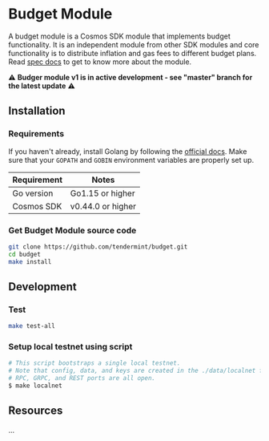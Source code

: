 # Budget Module

A budget module is a Cosmos SDK module that implements budget functionality. It is an independent module from other SDK modules and core functionality is to distribute inflation and gas fees to different budget plans. Read [spec docs](./x/budget/spec/01_concepts.md) to get to know more about the module.

⚠ **Budger module v1 is in active development - see "master" branch for the latest update** ⚠

## Installation
### Requirements

If you haven't already, install Golang by following the [official docs](https://golang.org/doc/install). Make sure that your `GOPATH` and `GOBIN` environment variables are properly set up.

Requirement | Notes
----------- | -----------------
Go version  | Go1.15 or higher
Cosmos SDK  | v0.44.0 or higher

### Get Budget Module source code

```bash
git clone https://github.com/tendermint/budget.git
cd budget
make install
```

## Development

### Test

```bash
make test-all
```

### Setup local testnet using script

```bash
# This script bootstraps a single local testnet.
# Note that config, data, and keys are created in the ./data/localnet folder and
# RPC, GRPC, and REST ports are all open.
$ make localnet
```

## Resources

...